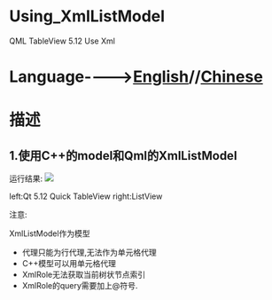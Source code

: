 # Using_XmlListModel
QML TableView 5.12 Use  Xml
# Language---->[English](https://github.com/15637476265/Using_XmlListModel/blob/HEAD/English.md)//[Chinese](https://github.com/15637476265/Using_XmlListModel/edit/master/README.md) #
# 描述 #
## 1.使用C++的model和Qml的XmlListModel ##
运行结果:
![](https://i.imgur.com/8O2eIH4.png)

left:Qt 5.12 Quick TableView
right:ListView



注意:

XmlListModel作为模型	
- 代理只能为行代理,无法作为单元格代理
- C++模型可以用单元格代理
- XmlRole无法获取当前树状节点索引
- XmlRole的query需要加上@符号.
